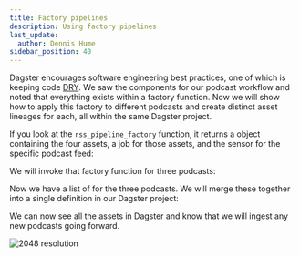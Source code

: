 ```yaml
---
title: Factory pipelines
description: Using factory pipelines
last_update:
  author: Dennis Hume
sidebar_position: 40
---
```


Dagster encourages software engineering best practices, one of which is keeping code [DRY](https://en.wikipedia.org/wiki/Don%27t_repeat_yourself). We saw the components for our podcast workflow and noted that everything exists within a factory function. Now we will show how to apply this factory to different podcasts and create distinct asset lineages for each, all within the same Dagster project.

If you look at the `rss_pipeline_factory` function, it returns a <PyObject section="definitions" module="dagster" object="Definitions" /> object containing the four assets, a job for those assets, and the sensor for the specific podcast feed:

<CodeExample path="docs_projects/project_dagster_modal_pipes/project_dagster_modal_pipes/pipeline_factory.py" language="python" lineStart="209" lineEnd="219"/>

We will invoke that factory function for three podcasts:

<CodeExample path="docs_projects/project_dagster_modal_pipes/project_dagster_modal_pipes/definitions.py" language="python" lineStart="22" lineEnd="41"/>

Now we have a list of <PyObject section="definitions" module="dagster" object="Definitions" /> for the three podcasts. We will merge these together into a single definition in our Dagster project:

<CodeExample path="docs_projects/project_dagster_modal_pipes/project_dagster_modal_pipes/definitions.py" language="python" lineStart="43" lineEnd="53"/>

We can now see all the assets in Dagster and know that we will ingest any new podcasts going forward.

![2048 resolution](/images/examples/modal/screenshot_dagster_lineage.png)
